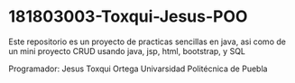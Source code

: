 # 181803003-Toxqui-Jesus-POO


Este repositorio es un proyecto de practicas sencillas en java, asi como de un mini proyecto CRUD usando java, jsp, html, bootstrap, y SQL

Programador: Jesus Toxqui Ortega
Univarsidad Politécnica de Puebla
